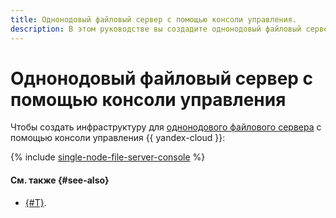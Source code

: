 ```yaml
---
title: Однонодовый файловый сервер с помощью консоли управления.
description: В этом руководстве вы создадите однонодовый файловый сервер NFS с помощью пакета программ Samba и сетевой инфраструктуры {{ vpc-full-name }}. Сервер разместится на виртуальной машине Ubuntu, а подключаться к нему можно будет с компьютеров на Linux, macOS и Windows.
---
```


# Однонодовый файловый сервер с помощью консоли управления

Чтобы создать инфраструктуру для [однонодового файлового сервера](index.md) c помощью консоли управления {{ yandex-cloud }}:

{% include [single-node-file-server-console](../../../_tutorials/archive/single-node-file-server-console.md) %}

#### См. также {#see-also}

* [{#T}](terraform.md).